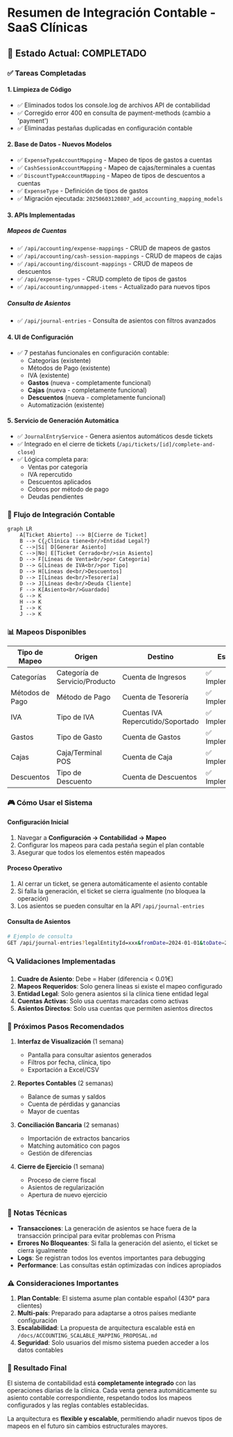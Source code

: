 # Resumen de Integración Contable - SaaS Clínicas

## 🎯 Estado Actual: COMPLETADO

### ✅ Tareas Completadas

#### 1. **Limpieza de Código**
- ✅ Eliminados todos los console.log de archivos API de contabilidad
- ✅ Corregido error 400 en consulta de payment-methods (cambio a 'payment')
- ✅ Eliminadas pestañas duplicadas en configuración contable

#### 2. **Base de Datos - Nuevos Modelos**
- ✅ `ExpenseTypeAccountMapping` - Mapeo de tipos de gastos a cuentas
- ✅ `CashSessionAccountMapping` - Mapeo de cajas/terminales a cuentas
- ✅ `DiscountTypeAccountMapping` - Mapeo de tipos de descuentos a cuentas
- ✅ `ExpenseType` - Definición de tipos de gastos
- ✅ Migración ejecutada: `20250603120807_add_accounting_mapping_models`

#### 3. **APIs Implementadas**

##### Mapeos de Cuentas
- ✅ `/api/accounting/expense-mappings` - CRUD de mapeos de gastos
- ✅ `/api/accounting/cash-session-mappings` - CRUD de mapeos de cajas
- ✅ `/api/accounting/discount-mappings` - CRUD de mapeos de descuentos
- ✅ `/api/expense-types` - CRUD completo de tipos de gastos
- ✅ `/api/accounting/unmapped-items` - Actualizado para nuevos tipos

##### Consulta de Asientos
- ✅ `/api/journal-entries` - Consulta de asientos con filtros avanzados

#### 4. **UI de Configuración**
- ✅ 7 pestañas funcionales en configuración contable:
  - Categorías (existente)
  - Métodos de Pago (existente)
  - IVA (existente)
  - **Gastos** (nueva - completamente funcional)
  - **Cajas** (nueva - completamente funcional)
  - **Descuentos** (nueva - completamente funcional)
  - Automatización (existente)

#### 5. **Servicio de Generación Automática**
- ✅ `JournalEntryService` - Genera asientos automáticos desde tickets
- ✅ Integrado en el cierre de tickets (`/api/tickets/[id]/complete-and-close`)
- ✅ Lógica completa para:
  - Ventas por categoría
  - IVA repercutido
  - Descuentos aplicados
  - Cobros por método de pago
  - Deudas pendientes

### 🔄 Flujo de Integración Contable

```mermaid
graph LR
    A[Ticket Abierto] --> B[Cierre de Ticket]
    B --> C{¿Clínica tiene<br/>Entidad Legal?}
    C -->|Sí| D[Generar Asiento]
    C -->|No| E[Ticket Cerrado<br/>sin Asiento]
    D --> F[Líneas de Venta<br/>por Categoría]
    D --> G[Líneas de IVA<br/>por Tipo]
    D --> H[Líneas de<br/>Descuentos]
    D --> I[Líneas de<br/>Tesorería]
    D --> J[Líneas de<br/>Deuda Cliente]
    F --> K[Asiento<br/>Guardado]
    G --> K
    H --> K
    I --> K
    J --> K
```

### 📊 Mapeos Disponibles

| Tipo de Mapeo | Origen | Destino | Estado |
|---------------|---------|----------|---------|
| Categorías | Categoría de Servicio/Producto | Cuenta de Ingresos | ✅ Implementado |
| Métodos de Pago | Método de Pago | Cuenta de Tesorería | ✅ Implementado |
| IVA | Tipo de IVA | Cuentas IVA Repercutido/Soportado | ✅ Implementado |
| Gastos | Tipo de Gasto | Cuenta de Gastos | ✅ Implementado |
| Cajas | Caja/Terminal POS | Cuenta de Caja | ✅ Implementado |
| Descuentos | Tipo de Descuento | Cuenta de Descuentos | ✅ Implementado |

### 🎮 Cómo Usar el Sistema

#### Configuración Inicial
1. Navegar a **Configuración → Contabilidad → Mapeo**
2. Configurar los mapeos para cada pestaña según el plan contable
3. Asegurar que todos los elementos estén mapeados

#### Proceso Operativo
1. Al cerrar un ticket, se genera automáticamente el asiento contable
2. Si falla la generación, el ticket se cierra igualmente (no bloquea la operación)
3. Los asientos se pueden consultar en la API `/api/journal-entries`

#### Consulta de Asientos
```bash
# Ejemplo de consulta
GET /api/journal-entries?legalEntityId=xxx&fromDate=2024-01-01&toDate=2024-12-31
```

### 🔍 Validaciones Implementadas

1. **Cuadre de Asiento**: Debe = Haber (diferencia < 0.01€)
2. **Mapeos Requeridos**: Solo genera líneas si existe el mapeo configurado
3. **Entidad Legal**: Solo genera asientos si la clínica tiene entidad legal
4. **Cuentas Activas**: Solo usa cuentas marcadas como activas
5. **Asientos Directos**: Solo usa cuentas que permiten asientos directos

### 🚀 Próximos Pasos Recomendados

1. **Interfaz de Visualización** (1 semana)
   - Pantalla para consultar asientos generados
   - Filtros por fecha, clínica, tipo
   - Exportación a Excel/CSV

2. **Reportes Contables** (2 semanas)
   - Balance de sumas y saldos
   - Cuenta de pérdidas y ganancias
   - Mayor de cuentas

3. **Conciliación Bancaria** (2 semanas)
   - Importación de extractos bancarios
   - Matching automático con pagos
   - Gestión de diferencias

4. **Cierre de Ejercicio** (1 semana)
   - Proceso de cierre fiscal
   - Asientos de regularización
   - Apertura de nuevo ejercicio

### 📝 Notas Técnicas

- **Transacciones**: La generación de asientos se hace fuera de la transacción principal para evitar problemas con Prisma
- **Errores No Bloqueantes**: Si falla la generación del asiento, el ticket se cierra igualmente
- **Logs**: Se registran todos los eventos importantes para debugging
- **Performance**: Las consultas están optimizadas con índices apropiados

### ⚠️ Consideraciones Importantes

1. **Plan Contable**: El sistema asume plan contable español (430* para clientes)
2. **Multi-país**: Preparado para adaptarse a otros países mediante configuración
3. **Escalabilidad**: La propuesta de arquitectura escalable está en `/docs/ACCOUNTING_SCALABLE_MAPPING_PROPOSAL.md`
4. **Seguridad**: Solo usuarios del mismo sistema pueden acceder a los datos contables

### 🎉 Resultado Final

El sistema de contabilidad está **completamente integrado** con las operaciones diarias de la clínica. Cada venta genera automáticamente su asiento contable correspondiente, respetando todos los mapeos configurados y las reglas contables establecidas.

La arquitectura es **flexible y escalable**, permitiendo añadir nuevos tipos de mapeos en el futuro sin cambios estructurales mayores. 